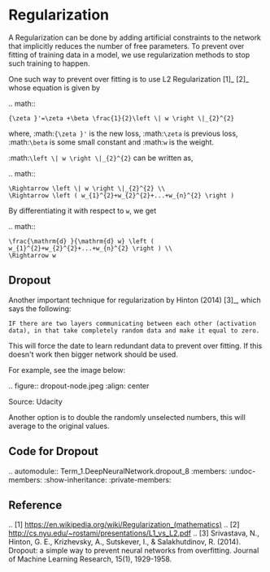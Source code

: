 Regularization
==============

A Regularization can be done by adding artificial constraints to the network that implicitly reduces the number of free parameters. To prevent over fitting of training data in a model, we use regularization methods to stop such training to happen.

One such way to prevent over fitting is to use L2 Regularization [1]_ [2]_ whose equation is given by

.. math::

    {\zeta }'=\zeta +\beta \frac{1}{2}\left \| w \right \|_{2}^{2}

where, :math:`{\zeta }'` is the new loss, :math:`\zeta` is previous loss, :math:`\beta` is some small constant and :math:`w` is the weight.

:math:`\left \| w \right \|_{2}^{2}` can be written as,

.. math::

    \Rightarrow \left \| w \right \|_{2}^{2} \\
    \Rightarrow \left ( w_{1}^{2}+w_{2}^{2}+...+w_{n}^{2} \right )

By differentiating it with respect to ``w``, we get

.. math::

    \frac{\mathrm{d} }{\mathrm{d} w} \left ( w_{1}^{2}+w_{2}^{2}+...+w_{n}^{2} \right ) \\
    \Rightarrow w

Dropout
-------

Another important technique for regularization by Hinton (2014) [3]_, which says the following:

``IF there are two layers communicating between each other (activation data), in that take completely random data and make it equal to zero.``

This will force the date to learn redundant data to prevent over fitting. If this doesn't work then bigger network should be used.

For example, see the image below:

.. figure:: dropout-node.jpeg
   :align: center

   Source: Udacity

Another option is to double the randomly unselected numbers, this will average to the original values.

Code for Dropout
----------------

.. automodule:: Term_1.DeepNeuralNetwork.dropout_8
   :members:
   :undoc-members:
   :show-inheritance:
   :private-members:

Reference
---------

.. [1] https://en.wikipedia.org/wiki/Regularization_(mathematics)
.. [2] http://cs.nyu.edu/~rostami/presentations/L1_vs_L2.pdf
.. [3] Srivastava, N., Hinton, G. E., Krizhevsky, A., Sutskever, I., & Salakhutdinov, R. (2014). Dropout: a simple way to prevent neural networks from overfitting. Journal of Machine Learning Research, 15(1), 1929-1958.
